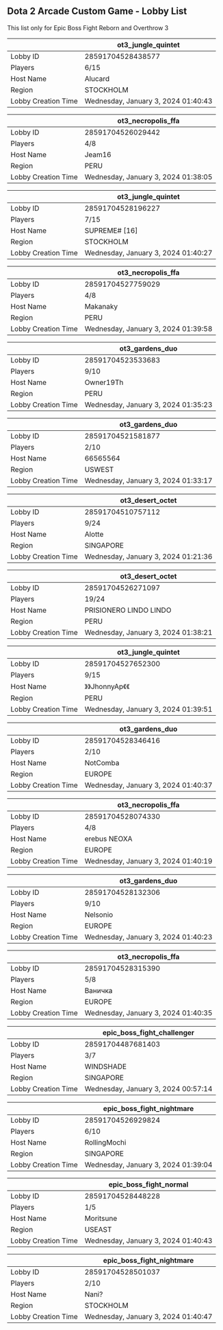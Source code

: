 ## Dota 2 Arcade Custom Game - Lobby List

This list only for Epic Boss Fight Reborn and Overthrow 3

|  | ot3_jungle_quintet |
| ------ | ------ |
| Lobby ID | 28591704528438577 |
| Players | 6/15 |
| Host Name | Alucard |
| Region | STOCKHOLM |
| Lobby Creation Time | Wednesday, January 3, 2024 01:40:43 |


|  | ot3_necropolis_ffa |
| ------ | ------ |
| Lobby ID | 28591704526029442 |
| Players | 4/8 |
| Host Name | Jeam16 |
| Region | PERU |
| Lobby Creation Time | Wednesday, January 3, 2024 01:38:05 |


|  | ot3_jungle_quintet |
| ------ | ------ |
| Lobby ID | 28591704528196227 |
| Players | 7/15 |
| Host Name | SUPREME# [16] |
| Region | STOCKHOLM |
| Lobby Creation Time | Wednesday, January 3, 2024 01:40:27 |


|  | ot3_necropolis_ffa |
| ------ | ------ |
| Lobby ID | 28591704527759029 |
| Players | 4/8 |
| Host Name | Makanaky |
| Region | PERU |
| Lobby Creation Time | Wednesday, January 3, 2024 01:39:58 |


|  | ot3_gardens_duo |
| ------ | ------ |
| Lobby ID | 28591704523533683 |
| Players | 9/10 |
| Host Name | Owner19Th |
| Region | PERU |
| Lobby Creation Time | Wednesday, January 3, 2024 01:35:23 |


|  | ot3_gardens_duo |
| ------ | ------ |
| Lobby ID | 28591704521581877 |
| Players | 2/10 |
| Host Name | 66565564 |
| Region | USWEST |
| Lobby Creation Time | Wednesday, January 3, 2024 01:33:17 |


|  | ot3_desert_octet |
| ------ | ------ |
| Lobby ID | 28591704510757112 |
| Players | 9/24 |
| Host Name | Alotte |
| Region | SINGAPORE |
| Lobby Creation Time | Wednesday, January 3, 2024 01:21:36 |


|  | ot3_desert_octet |
| ------ | ------ |
| Lobby ID | 28591704526271097 |
| Players | 19/24 |
| Host Name | PRISIONERO LINDO LINDO |
| Region | PERU |
| Lobby Creation Time | Wednesday, January 3, 2024 01:38:21 |


|  | ot3_jungle_quintet |
| ------ | ------ |
| Lobby ID | 28591704527652300 |
| Players | 9/15 |
| Host Name | 》》JhonnyAp《《 |
| Region | PERU |
| Lobby Creation Time | Wednesday, January 3, 2024 01:39:51 |


|  | ot3_gardens_duo |
| ------ | ------ |
| Lobby ID | 28591704528346416 |
| Players | 2/10 |
| Host Name | NotComba |
| Region | EUROPE |
| Lobby Creation Time | Wednesday, January 3, 2024 01:40:37 |


|  | ot3_necropolis_ffa |
| ------ | ------ |
| Lobby ID | 28591704528074330 |
| Players | 4/8 |
| Host Name | erebus NEOXA |
| Region | EUROPE |
| Lobby Creation Time | Wednesday, January 3, 2024 01:40:19 |


|  | ot3_gardens_duo |
| ------ | ------ |
| Lobby ID | 28591704528132306 |
| Players | 9/10 |
| Host Name | Nelsonio |
| Region | EUROPE |
| Lobby Creation Time | Wednesday, January 3, 2024 01:40:23 |


|  | ot3_necropolis_ffa |
| ------ | ------ |
| Lobby ID | 28591704528315390 |
| Players | 5/8 |
| Host Name | Ваничка |
| Region | EUROPE |
| Lobby Creation Time | Wednesday, January 3, 2024 01:40:35 |


|  | epic_boss_fight_challenger |
| ------ | ------ |
| Lobby ID | 28591704487681403 |
| Players | 3/7 |
| Host Name | WINDSHADE |
| Region | SINGAPORE |
| Lobby Creation Time | Wednesday, January 3, 2024 00:57:14 |


|  | epic_boss_fight_nightmare |
| ------ | ------ |
| Lobby ID | 28591704526929824 |
| Players | 6/10 |
| Host Name | RollingMochi |
| Region | SINGAPORE |
| Lobby Creation Time | Wednesday, January 3, 2024 01:39:04 |


|  | epic_boss_fight_normal |
| ------ | ------ |
| Lobby ID | 28591704528448228 |
| Players | 1/5 |
| Host Name | Moritsune |
| Region | USEAST |
| Lobby Creation Time | Wednesday, January 3, 2024 01:40:43 |


|  | epic_boss_fight_nightmare |
| ------ | ------ |
| Lobby ID | 28591704528501037 |
| Players | 2/10 |
| Host Name | Nani? |
| Region | STOCKHOLM |
| Lobby Creation Time | Wednesday, January 3, 2024 01:40:47 |


